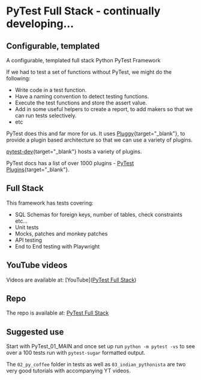 # PyTest Full Stack - continually developing...

## Configurable, templated

A configurable, templated full stack Python PyTest Framework

If we had to test a set of functions without PyTest, we might do the following:

- Write code in a test function.
- Have a naming convention to detect testing functions.
- Execute the test functions and store the assert value.
- Add in some useful helpers to create a report, to add makers so that we can run tests selectively.
- etc

PyTest does this and far more for us. It uses [Pluggy](https://github.com/pytest-dev/pluggy){target="_blank"}, to provide a plugin based architecture so that we can use a variety of plugins.

[pytest-dev](https://github.com/pytest-dev){target="_blank"} hosts a variety of plugins. 

PyTest docs has a list of over 1000 plugins -  [PyTest Plugins](https://docs.pytest.org/en/7.1.x/reference/plugin_list.html){target="_blank"}.

## Full Stack

This framework has tests covering:

- SQL Schemas for foreign keys, number of tables, check constraints etc...
- Unit tests
- Mocks, patches and monkey patches
- API testing
- End to End testing with Playwright

## YouTube videos

Videos are available at: [YouTube]([PyTest Full Stack](https://github.com/Python-Test-Engineer/PYTHON-TEST-FRAMEWORK))

## Repo

The repo is available at: [PyTest Full Stack](https://github.com/Python-Test-Engineer/PYTHON-TEST-FRAMEWORK)

## Suggested use

Start with PyTest_01_MAIN and once set up run `python -m pytest -vs` to see over a 100 tests run with `pytest-sugar` formatted output.

The `02_py_coffee` folder in tests as well as `03_indian_pythonista` are two very good tutorials with accompanying YT videos.
